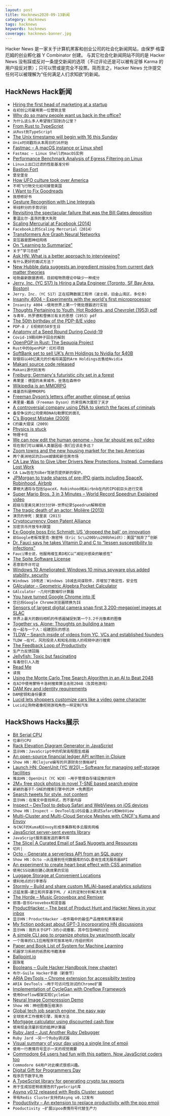 ```yaml
---
layout: post
title: Hacknews2020-09-13新闻
category: Hacknews
tags: hacknews
keywords: hacknews
coverage: hacknews-banner.jpg
---
```


Hacker News 是一家关于计算机黑客和创业公司的社会化新闻网站，由保罗·格雷厄姆的创业孵化器 Y Combinator 创建。
与其它社会化新闻网站不同的是 Hacker News 没有踩或反对一条提交新闻的选项（不过评论还是可以被有足够 Karma 的用户投反对票）；只可以赞或是完全不投票。简而言之，Hacker News 允许提交任何可以被理解为“任何满足人们求知欲”的新闻。

## HackNews Hack新闻


- [Hiring the first head of marketing at a startup](https://helenmin.com/blog/first-head-of-marketing)
- `在初创公司雇用第一位营销主管`
- [Why do so many people want us back in the office?](https://paulitaylor.com/2020/09/12/why-do-so-many-people-want-us-back-in-the-office/)
- `为什么这么多人希望我们回到办公室？`
- [From Rust to TypeScript](https://valand.dev/blog/post/from-rust-to-typescript)
- `从Rust到TypeScript`
- [The Unix timestamp will begin with 16 this Sunday](https://www.unixtimestamp.com/)
- `Unix时间戳将从本周日的16开始`
- [Fastmac – A macOS instance or Linux shell](https://github.com/fastai/fastmac/)
- `Fastmac – Linux Shell的macOS实例`
- [Performance Benchmark Analysis of Egress Filtering on Linux](https://kinvolk.io/blog/2020/09/performance-benchmark-analysis-of-egress-filtering-on-linux/)
- `Linux上出口过滤的性能基准分析`
- [Bastion Fort](https://en.wikipedia.org/wiki/Bastion_fort)
- `堡垒堡垒`
- [How UFO culture took over America](https://www.rollingstone.com/culture/culture-features/aliens-real-ufo-area-51-nevada-pentagon-history-1046067/)
- `不明飞行物文化如何接管美国`
- [I Want to Fix Goodreads](http://prepend.com/culture/2020/09/fixing_goodreads.html)
- `我想修好书`
- [Gesture Recognition with Line Integrals](https://justinmeiners.github.io/gesture-recognition)
- `带线积分的手势识别`
- [Revisiting the spectacular failure that was the Bill Gates deposition](https://arstechnica.com/tech-policy/2020/09/revisiting-the-spectacular-failure-that-was-the-bill-gates-deposition/)
- `重温比尔·盖茨的重大失败`
- [Scaling Mercurial at Facebook (2014)](https://engineering.fb.com/core-data/scaling-mercurial-at-facebook/)
- `Facebook上的Scaling Mercurial（2014）`
- [Transformers Are Graph Neural Networks](https://thegradient.pub/transformers-are-graph-neural-networks/)
- `变压器是图神经网络`
- [On “Learning to Summarize”](https://nostalgebraist.tumblr.com/post/629020418641199104/on-learning-to-summarize)
- `关于“学习总结”`
- [Ask HN: What is a better approach to interviewing?](item?id=24454866)
- `有什么更好的面试方法？`
- [New Hubble data suggests an ingredient missing from current dark matter theories](https://phys.org/news/2020-09-hubble-ingredient-current-dark-theories.html)
- `哈勃最新数据表明，目前暗物质理论中缺少一种成分`
- [Jerry, Inc. (YC S17) Is Hiring a Data Engineer (Toronto, SF Bay Area, Boston)](https://apply.workable.com/jerry/j/472381595A/)
- `Jerry，Inc.（YC S17）正在招聘数据工程师（波士顿，旧金山湾区，多伦多）`
- [Insanity 4004 – Experiments with the world's first microprocessor](http://insanity4004.blogspot.com/)
- `Insanity 4004 –使用世界上第一个微处理器进行实验`
- [Thoughts Pertaining to Youth, Hot Rodders, and Chevrolet (1953) pdf](https://www.corvetteactioncenter.com/history/images/zora-arkus-duntov-letter.pdf)
- `与青年，热罗德和雪佛兰有关的思想（1953）pdf`
- [The 50th birthday of the PDP-8/E video](https://www.youtube.com/watch?v=39ZCb65plIQ)
- `PDP-8 / E视频的50岁生日`
- [Anatomy of a Seed Round During Covid-19](https://www.freshpaint.io/blog/anatomy-of-a-seed-round-during-covid-19)
- `Covid-19期间种子回合的解剖`
- [OpenPGP in Rust: The Sequoia Project](https://lwn.net/SubscriberLink/830902/b751810a99460a39/)
- `Rust中的OpenPGP：红杉项目`
- [SoftBank set to sell UK’s Arm Holdings to Nvidia for $40B](https://www.ft.com/content/6bfe40a5-2426-4743-98cd-6fed9dd01b98)
- `软银将以40亿美元的价格将英国的Arm Holdings出售给Nvidia`
- [Makani source code released](https://github.com/google/makani)
- `Makani源代码发布`
- [Freiburg: Germany's futuristic city set in a forest](http://www.bbc.com/travel/story/20200715-freiburg-germanys-futuristic-city-set-in-a-forest)
- `弗莱堡：德国的未来城市，坐落在森林中`
- [Wikipedia is an MMORPG](https://en.wikipedia.org/wiki/Wikipedia:Wikipedia_is_an_MMORPG)
- `维基百科是MMORPG`
- [Freeman Dyson’s letters offer another glimpse of genius](https://www.newyorker.com/tech/annals-of-technology/freeman-dysons-letters-offer-another-glimpse-of-genius)
- `弗里曼·戴森（Freeman Dyson）的来信再次展现了天才`
- [A controversial company using DNA to sketch the faces of criminals](https://www.nature.com/articles/d41586-020-02545-5)
- `备受争议的公司使用DNA勾勒罪犯的面孔`
- [C’s Biggest Mistake (2009)](https://digitalmars.com/articles/C-biggest-mistake.html)
- `C的最大错误（2009）`
- [Physics is stuck](https://www.salon.com/2020/09/06/physics-is-stuck--and-needs-another-einstein-to-revolutionize-it-physicist-avi-loeb-says/)
- `物理卡住`
- [We can now edit the human genome – how far should we go? video](https://www.pbs.org/wgbh/nova/video/human-nature/)
- `现在我们可以编辑人类基因组-我们应该走多远？`
- [Zoom towns and the new housing market for the two Americas](https://www.npr.org/sections/money/2020/09/08/909680016/zoom-towns-and-the-new-housing-market-for-the-2-americas)
- `两个美洲地区的Zoom城镇和新住房市场`
- [CA Law Was to Give Uber Drivers New Protections. Instead, Comedians Lost Work](https://www.wsj.com/articles/a-california-law-was-supposed-to-give-uber-drivers-new-protections-instead-comedians-lost-work-11599883243)
- `CA Law旨在为Uber驾驶员提供新的保护。`
- [JPMorgan to trade shares of pre-IPO giants including SpaceX, Robinhood, Airbnb](https://www.cnbc.com/2020/09/11/jpmorgan-trade-private-shares-of-mega-start-ups-including-spacex-robinhood-and-airbnb.html)
- `摩根大通将与包括SpaceX，Robinhood和Airbnb在内的IPO前巨头进行交易`
- [Super Mario Bros. 3 in 3 Minutes – World Record Speedrun Explained video](https://www.youtube.com/watch?v=WWbZFj-cLvk)
- `超级马里奥兄弟3分3分钟-世界纪录Speedrun解释视频`
- [The tragic death of an actor: Molière (2013)](https://blog.oup.com/2013/02/tragic-death-of-an-actor-moliere/)
- `演员的惨死：莫里哀（2013）`
- [Cryptocurrency Open Patent Alliance](https://open-patent.org)
- `加密货币开放专利联盟`
- [Ex-Google boss Eric Schmidt: US 'dropped the ball' on innovation](https://www.bbc.com/news/business-54100001)
- `前Google老板埃里克·施密特（Eric Sc\u200b\u200bhmidt）：美国“抛弃了”创新`
- [Dr. Fauci says he takes Vitamin D and C to “lessen susceptibility to infections”](https://www.insider.com/fauci-takes-recommends-vitamin-d-and-c-supplements-immunity-boost-2020-9)
- `Fauci博士说，他服用维生素D和C以“减轻对感染的敏感性”`
- [The Spite Software License](https://github.com/voynix/spite-license)
- `恶意软件许可证`
- [Windows 10 Ameliorated: Windows 10 minus spyware plus added stability, security](https://ameliorated.info)
- `Windows 10改进：Windows 10减去间谍软件，并增加了稳定性，安全性`
- [GAlculator – Geometric Algebra Pocket Calculator](https://enkimute.github.io/ganja.js/examples/galculator.html)
- `GAlculator –几何代数袖珍计算器`
- [You have turned Google Chrome into IE](https://twitter.com/ramsey/status/1304642404419538944)
- `您已将Google Chrome浏览器转换为IE`
- [Sensors of largest digital camera snap first 3,200-megapixel images at SLAC](https://www6.slac.stanford.edu/news/2020-09-08-sensors-world-largest-digital-camera-snap-first-3200-megapixel-images-slac.aspx)
- `世界上最大的数码相机的传感器捕捉到第一个3.2千兆像素的图像`
- [Together vs. Alone: Thoughts on building a team](https://www.preetamnath.com/blog/building-a-team)
- `在一起与一个人：组建团队的想法`
- [TLDW – Search inside of videos from YC, VCs and established founders](https://usetldw.video/)
- `TLDW –在YC，风险投资人和知名创始人的视频中进行搜索`
- [The Feedback Loop of Productivity](https://www.sankalpjonna.com/posts/the-feedback-loop-of-productivity)
- `生产力反馈回路`
- [Jellyfish: Toxic but fascinating](http://oceans.nautil.us/feature/615/toxic-but-fascinating)
- `有毒但引人入胜`
- [Read Me](https://readymag.com/designs/readme/)
- `读我`
- [Using the Monte Carlo Tree Search Algorithm in an AI to Beat 2048](https://xtrp.io/blog/2020/09/12/using-the-monte-carlo-tree-search-algorithm-in-an-ai-to-beat-2048-and-other-games/)
- `在AI中使用蒙特卡洛树搜索算法击败2048（及其他游戏）`
- [DAM Key and identity requirements](https://lists.debian.org/msgid-search/20200913071104.qcx76k25q5dpt2cn@enricozini.org)
- `DAM密钥和身份要求`
- [Lucid lets shoppers customize cars like a video game character](https://techcrunch.com/2020/09/09/lucid-lets-shoppers-customize-cars-like-a-video-game-character/)
- `Lucid让购物者像视频游戏角色一样定制汽车`


## HackShows Hacks展示

- [ Bit Serial CPU](https://github.com/howerj/bit-serial)
- `位串行CPU`
- [ Rack Elevation Diagram Generator in JavaScript](https://wjholden.com/rack)
- `显示HN：JavaScript中的机架高程图生成器`
- [ An open-source financial ledger API written in Clojure](https://github.com/decimals/sequence)
- `Show HN：用Clojure编写的开源财务分类帐API`
- [Launch HN: OpenUnit (YC W20) – Software for managing self-storage facilities](item?id=24433031)
- `推出HN：OpenUnit（YC W20）–用于管理自存储设施的软件`
- [ 2M+ free stock photos in novel T-SNE based search engine](https://zoomstock.com)
- `新颖的基于T-SNE的搜索引擎中的2M +免费图片`
- [ Search tweets for style, not content](https://same.energy)
- `显示HN：在推文中查找样式，而不是内容`
- [ Inspect – DevTool to debug Safari and WebViews on iOS devices](https://inspect.dev/)
- `Show HN：Inspect – DevTool在iOS设备上调试Safari和WebView`
- [ Multi-Cluster and Multi-Cloud Service Meshes with CNCF's Kuma and Envoy](https://konghq.com/blog/multi-cluster-multi-cloud-service-meshes-with-cncfs-kuma-and-envoy/)
- `与CNCF的Kuma和Envoy形成多集群和多云服务网格`
- [ JavaScript server-sent events library](https://github.com/fanout/js-eventstream)
- `JavaScript服务器发送的事件库`
- [ The Slice| A Curated Email of SaaS Nuggets and Resources](https://theslice.co/)
- `切片|`
- [ Octo – Generate a serverless API from an SQL query](https://octoproject.github.io/octo-cli/)
- `Show HN：Octo –从连接到任何数据库的SQL查询生成无服务器API`
- [ An experiment to create heart beat effect with CSS animation](https://github.com/amalfra/css-heart-beat-animation)
- `使用CSS动画创建心跳效果的实验`
- [ Luggage Storage at Convenient Locations](https://bagsaway.com/)
- `便利地点的行李寄存`
- [ Stormly – Build and share custom ML/AI-based analytics solutions](https://www.stormly.com)
- `迅猛发展–建立和共享基于ML / AI的定制分析解决方案`
- [ The Horde – Music Groovebox and Remixer](http://github.com/raver1975/horde)
- `部落–音乐Groovebox和混音器`
- [ ProductHacker – The best of Product Hunt and Hacker News in your inbox](https://product-hacker.web.app/)
- `显示HN：ProductHacker –收件箱中的最佳产品搜索和黑客新闻`
- [ My fiction podcast about GPT-3 incorporating HN discussions](https://programaudioseries.com/14-more-parrot-than-predator/)
- `显示HN：我的关于GPT-3的小说播客，其中包含HN的讨论`
- [ A simple CLI app to organize photos by year/month locally](https://github.com/wiringbits/my-photo-timeline)
- `一个简单的CLI应用程序可按本地年/月组织照片`
- [ Paper and Book List of System for Machine Learning](https://github.com/HuaizhengZhang/Awesome-System-for-Machine-Learning)
- `机器学习系统的纸质和书籍清单`
- [ Ballpoint.io](https://ballpoint.io/files/examples/gopher)
- `圆珠笔`
- [ Booleans – Guile Hacker Handbook (new chapter)](https://jeko.frama.io/en/booleans.html)
- `布尔-Guile Hacker手册（新章节）`
- [ ARIA DevTools – Chrome extension for accessiblity testing](https://chrome.google.com/webstore/detail/aria-devtools/dneemiigcbbgbdjlcdjjnianlikimpck?hl=en)
- `ARIA DevTools –用于可访问性测试的Chrome扩展`
- [ Implementation of CycleGan with Oneflow Framework](https://github.com/Ldpe2G/DeepLearningForFun/tree/master/Oneflow-Python/CycleGAN)
- `使用Oneflow框架实现CycleGan`
- [ Neural Image Compression Demo](https://colab.research.google.com/github/Justin-Tan/high-fidelity-generative-compression/blob/master/assets/HiFIC_torch_colab_demo.ipynb)
- `Show HN：神经图像压缩演示`
- [ Global tech job search engine, the easy way](https://www.goopensource.dev/)
- `全球技术工作搜索引擎，简单方法`
- [ Mortgage calculator using discounted cash flow](https://www.walletcal.com/)
- `使用现金流量折现的抵押计算器`
- [ Ruby Jard – Just Another Ruby Debugger](https://rubyjard.org/)
- `Ruby Jard –另一个Ruby调试器`
- [ Visual summary of your day using a single line of emoji](https://github.com/kantord/status-one-liner)
- `使用一行表情符号显示一天的视觉摘要`
- [ Commodore 64 users had fun with this pattern. Now JavaScript coders too](https://codeguppy.com/code.html?t=commodore_patterns)
- `Commodore 64用户对此模式很感兴趣。`
- [ Digital Gift for Programmers Day](https://hacker.gifts/products/space-invaders)
- `程序员节数字礼物`
- [ A TypeScript library for generating crypto tax reports](https://github.com/CryptoTaxTools/crypto-tax-report)
- `用于生成加密税收报告的TypeScript库`
- [ Asynq v0.12 released with Redis Cluster support](https://github.com/hibiken/asynq/wiki/Redis-Cluster)
- `带有Redis Cluster支持的Asynq v0.12发布`
- [ Pooductivity – An extension to replace productivity with the poo emoji](https://github.com/obviyus/pooductivity)
- `Pooductivity –扩展以poo表情符号代替生产力`

